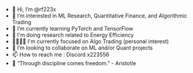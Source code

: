 - 👋 Hi, I’m @rf223x
- 👀 I’m interested in ML Research, Quantitative Finance, and Algorithmic Trading
- 🌱 I’m currently learning PyTorch and TensorFlow
- 🔬 I'm doing research related to Energy Efficiency
- 👨‍👩‍👧‍👦 I'm currently focused on Algo Trading (personal interest)
- 💞️ I’m looking to collaborate on ML and/or Quant projects
- 📫 How to reach me : Discord x223556
- 🔑 “Through discipline comes freedom.” - Aristotle

<!---
rf223x/rf223x is a ✨ special ✨ repository because its `README.md` (this file) appears on your GitHub profile.
You can click the Preview link to take a look at your changes.
--->
